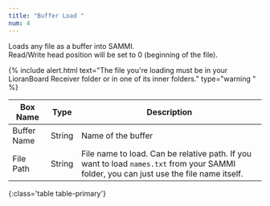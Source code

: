 ```yaml
---
title: "Buffer Load "
num: 4
---
```


Loads any file as a buffer into SAMMI.\
 Read/Write head position will be set to 0 (beginning of the file).

{% include alert.html text="The file you're loading must be in your LioranBoard Receiver folder or in one of its inner folders." type="warning
" %} 

| Box Name | Type | Description | 
|-------|--------|--------
|Buffer Name	|String	| Name of the buffer
|File Path	|String	| File name to load. Can be relative path. If you want to load `names.txt` from your SAMMI folder, you can just use the file name itself. 
{:class='table table-primary'}









